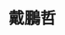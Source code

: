 
<!DOCTYPE html>
<html>
  <head>
    <meta charset="utf-8">
  </head>
  <body>
    <h1>戴鵬哲</h1>
  </body>
</html>
